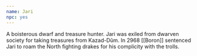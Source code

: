 ```yaml
---
name: Jari
npc: yes
---
```


A boisterous dwarf and treasure hunter. Jari was exiled from dwarven society for taking treasures from Kazad-Dûm.
In 2968 [[Boron]] sentenced Jari to roam the North fighting drakes for his complicity with the trolls.


